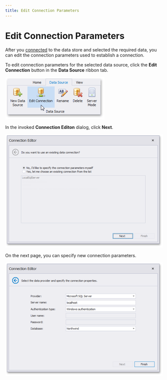 ```yaml
---
title: Edit Connection Parameters
---
```

# Edit Connection Parameters
After you [connected](../providing-data/connecting-to-sql-databases.md) to the data store and selected the required data, you can edit the connection parameters used to establish a connection.

To edit connection parameters for the selected data source, click the **Edit Connection** button in the **Data Source** ribbon tab.

![EditConnectionButton_Ribbon](../../../images/img118181.png)

In the invoked **Connection Editon** dialog, click **Next**.

![ConnectionEditor_Page1](../../../images/img118182.png)

On the next page, you can specify new connection parameters.

![ConnectionEditor_Page2](../../../images/img118183.png)